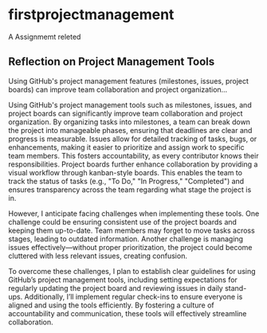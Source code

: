 # firstprojectmanagement
A Assignmemt releted
## Reflection on Project Management Tools

Using GitHub's project management features (milestones, issues, project boards) can improve team collaboration and project organization...

Using GitHub's project management tools such as milestones, issues, and project boards can significantly improve team collaboration and project organization. By organizing tasks into milestones, a team can break down the project into manageable phases, ensuring that deadlines are clear and progress is measurable. Issues allow for detailed tracking of tasks, bugs, or enhancements, making it easier to prioritize and assign work to specific team members. This fosters accountability, as every contributor knows their responsibilities. Project boards further enhance collaboration by providing a visual workflow through kanban-style boards. This enables the team to track the status of tasks (e.g., "To Do," "In Progress," "Completed") and ensures transparency across the team regarding what stage the project is in.

However, I anticipate facing challenges when implementing these tools. One challenge could be ensuring consistent use of the project boards and keeping them up-to-date. Team members may forget to move tasks across stages, leading to outdated information. Another challenge is managing issues effectively—without proper prioritization, the project could become cluttered with less relevant issues, creating confusion.

To overcome these challenges, I plan to establish clear guidelines for using GitHub’s project management tools, including setting expectations for regularly updating the project board and reviewing issues in daily stand-ups. Additionally, I’ll implement regular check-ins to ensure everyone is aligned and using the tools efficiently. By fostering a culture of accountability and communication, these tools will effectively streamline collaboration.
